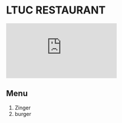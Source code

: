 # LTUC RESTAURANT

![alt text](https://www.freepik.com/premium-photo/juicy-american-burger-hamburger-cheeseburger-with-two-beef-patties-with-sauce-basked-black-space_9231067.htm)

## Menu

1. Zinger
2. burger
